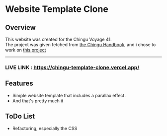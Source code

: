 # Website Template Clone
## Overview
This website was created for the Chingu Voyage 41. <br>
The project was given fetched from [the Chingu Handbook](https://separated-pruner-c0c.notion.site/Solo-Projects-bcb04a220e564a80b835557e803c0a5e), and i chose to work on [this project](https://github.com/chingu-voyages/soloproject-tier1-website-template)

---
### LIVE LINK : https://chingu-template-clone.vercel.app/
## Features
* Simple website template that includes a parallax effect.<br>
* And that's pretty much it
## ToDo List
* Refactoring, especially the CSS